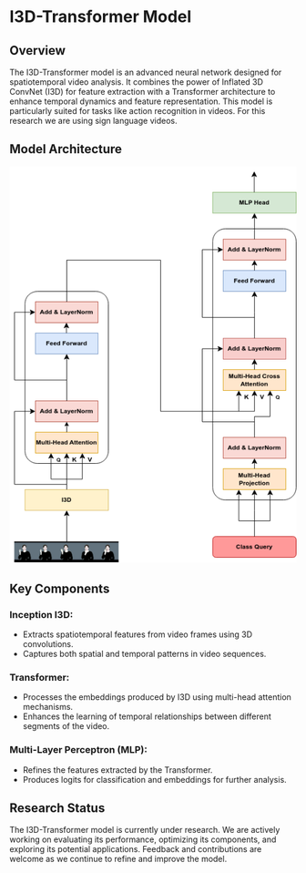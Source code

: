 # I3D-Transformer Model
## Overview
The I3D-Transformer model is an advanced neural network designed for spatiotemporal video analysis. It combines the power of Inflated 3D ConvNet (I3D) for feature extraction with a Transformer architecture to enhance temporal dynamics and feature representation. This model is particularly suited for tasks like action recognition in videos. For this research we are using sign language videos.

## Model Architecture
![image](https://github.com/fransisca25/I3DTransformer/blob/master/i3dtransformer_architecture.png)

## Key Components
### Inception I3D:
- Extracts spatiotemporal features from video frames using 3D convolutions.
- Captures both spatial and temporal patterns in video sequences.

### Transformer:
- Processes the embeddings produced by I3D using multi-head attention mechanisms.
- Enhances the learning of temporal relationships between different segments of the video.

### Multi-Layer Perceptron (MLP):

- Refines the features extracted by the Transformer.
- Produces logits for classification and embeddings for further analysis.

## Research Status
The I3D-Transformer model is currently under research. We are actively working on evaluating its performance, optimizing its components, and exploring its potential applications. Feedback and contributions are welcome as we continue to refine and improve the model.
